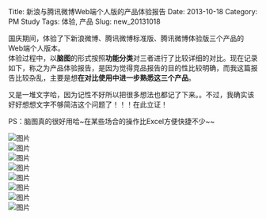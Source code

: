 Title: 新浪与腾讯微博Web端个人版的产品体验报告
Date: 2013-10-18
Category: PM Study
Tags: 体验, 产品
Slug: new_20131018


国庆期间，体验了下新浪微博、腾讯微博标准版、腾讯微博体验版三个产品的Web端个人版本。  
体验过程中，以**脑图**的形式按照**功能分类**对三者进行了比较详细的对比。现在记录如下，称之为产品体验报告，是因为觉得竞品报告的目的性比较明确，而我这篇报告比较杂乱，主要是想**在对比使用中进一步熟悉这三个产品**。  

又是一堆文字哈，因为记性不好所以把很多想法也都记了下来。。不过，我确实该好好想想文字不够简洁这个问题了！！！在此立证！

PS：脑图真的很好用哈~在某些场合的操作比Excel方便快捷不少~~

![图片](https://lh4.googleusercontent.com/-cdI7Wmccz_E/Ul-CuOZW4rI/AAAAAAAAAEc/F4IjfYmLwro/w1044-h477-no/1.jpg)  
![图片](https://lh5.googleusercontent.com/-QCLzD1PuZ68/Ul-CuE3RjGI/AAAAAAAAAEg/Xumoy2H_RtU/w1044-h417-no/2.jpg)  
![图片](https://lh4.googleusercontent.com/-LQL4gGfbT8Q/Ul-CuK8ZbMI/AAAAAAAAAEY/vanR-4l66BU/w1044-h542-no/3.jpg)  
![图片](https://lh6.googleusercontent.com/-fnxN0HNa8jM/Ul-Cu0Q_ZnI/AAAAAAAAAEw/K68SWyk2u_U/w1044-h545-no/4.jpg)  
![图片](https://lh5.googleusercontent.com/-2GpHJmsIG5s/Ul-CvPOKJYI/AAAAAAAAAE8/-tmXCv2NGg0/w1043-h396-no/5.jpg)  
![图片](https://lh6.googleusercontent.com/-BiXRVOGVz5k/Ul-CvBz3lVI/AAAAAAAAAE4/rW4bC-0eFsk/w1043-h426-no/6.jpg)  
![图片](https://lh4.googleusercontent.com/-YFfYsB5lOn4/Ul-Cv2PgE5I/AAAAAAAAAFE/rPjq8lh0l94/w1044-h476-no/7.jpg)  
![图片](https://lh3.googleusercontent.com/-3zc7oE7FzI8/Ul-Cv4czECI/AAAAAAAAAFI/iGSTsyDapjQ/w1042-h229-no/8.jpg)  

